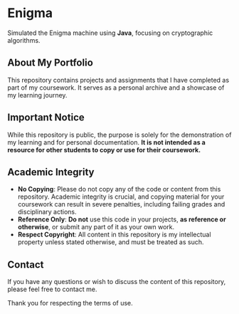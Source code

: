 # Enigma

Simulated the Enigma machine using **Java**, focusing on cryptographic algorithms.

## About My Portfolio

This repository contains projects and assignments that I have completed as part of my coursework. It serves as a personal archive and a showcase of my learning journey.

## Important Notice

While this repository is public, the purpose is solely for the demonstration of my learning and for personal documentation. **It is not intended as a resource for other students to copy or use for their coursework.**

## Academic Integrity

- **No Copying**: Please do not copy any of the code or content from this repository. Academic integrity is crucial, and copying material for your coursework can result in severe penalties, including failing grades and disciplinary actions.
- **Reference Only**: **Do not** use this code in your projects, **as reference or otherwise**, or submit any part of it as your own work.
- **Respect Copyright**: All content in this repository is my intellectual property unless stated otherwise, and must be treated as such.

## Contact

If you have any questions or wish to discuss the content of this repository, please feel free to contact me.

Thank you for respecting the terms of use.
